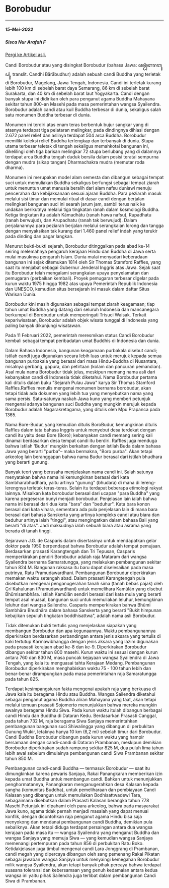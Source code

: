 # Borobudur

---

##### 15-Mei-2022

##### Sisca Nur Arafah F

[Pergi ke Artikel asli.](https://id.wikipedia.org/wiki/Borobudur)

Candi Borobudur atau yang disingkat Borobudur (bahasa Jawa: ꦕꦤ꧀ꦝꦶ​ꦧꦫꦧꦸꦝꦸꦂ, translit. Candhi Båråbudhur) adalah sebuah candi Buddha yang terletak di Borobudur, Magelang, Jawa Tengah, Indonesia. Candi ini terletak kurang lebih 100 km di sebelah barat daya Semarang, 86 km di sebelah barat Surakarta, dan 40 km di sebelah barat laut Yogyakarta. Candi dengan banyak stupa ini didirikan oleh para penganut agama Buddha Mahayana sekitar tahun 800-an Masehi pada masa pemerintahan wangsa Syailendra. Borobudur adalah candi atau kuil Buddha terbesar di dunia, sekaligus salah satu monumen Buddha terbesar di dunia.

Monumen ini terdiri atas enam teras berbentuk bujur sangkar yang di atasnya terdapat tiga pelataran melingkar, pada dindingnya dihiasi dengan 2.672 panel relief dan aslinya terdapat 504 arca Buddha. Borobudur memiliki koleksi relief Buddha terlengkap dan terbanyak di dunia. Stupa utama terbesar teletak di tengah sekaligus memahkotai bangunan ini, dikelilingi oleh tiga barisan melingkar 72 stupa berlubang yang di dalamnya terdapat arca Buddha tengah duduk bersila dalam posisi teratai sempurna dengan mudra (sikap tangan) Dharmachakra mudra (memutar roda dharma).

Monumen ini merupakan model alam semesta dan dibangun sebagai tempat suci untuk memuliakan Buddha sekaligus berfungsi sebagai tempat ziarah untuk menuntun umat manusia beralih dari alam nafsu duniawi menuju pencerahan dan kebijaksanaan sesuai ajaran Buddha. Para peziarah masuk melalui sisi timur dan memulai ritual di dasar candi dengan berjalan melingkari bangunan suci ini searah jarum jam, sambil terus naik ke undakan berikutnya melalui tiga tingkatan ranah dalam kosmologi Buddha. Ketiga tingkatan itu adalah Kāmadhātu (ranah hawa nafsu), Rupadhatu (ranah berwujud), dan Arupadhatu (ranah tak berwujud). Dalam perjalanannya para peziarah berjalan melalui serangkaian lorong dan tangga dengan menyaksikan tak kurang dari 1.460 panel relief indah yang terukir pada dinding dan pagar langkan.

Menurut bukti-bukti sejarah, Borobudur ditinggalkan pada abad ke-14 seiring melemahnya pengaruh kerajaan Hindu dan Buddha di Jawa serta mulai masuknya pengaruh Islam. Dunia mulai menyadari keberadaan bangunan ini sejak ditemukan 1814 oleh Sir Thomas Stamford Raffles, yang saat itu menjabat sebagai Gubernur Jenderal Inggris atas Jawa. Sejak saat itu Borobudur telah mengalami serangkaian upaya penyelamatan dan pemugaran (perbaikan kembali). Proyek pemugaran terbesar digelar pada kurun waktu 1975 hingga 1982 atas upaya Pemerintah Republik Indonesia dan UNESCO, kemudian situs bersejarah ini masuk dalam daftar Situs Warisan Dunia.

Borobudur kini masih digunakan sebagai tempat ziarah keagamaan; tiap tahun umat Buddha yang datang dari seluruh Indonesia dan mancanegara berkumpul di Borobudur untuk memperingati Trisuci Waisak. Terkait kepariwisataan, Borobudur adalah objek wisata tunggal di Indonesia yang paling banyak dikunjungi wisatawan.

Pada 11 Februari 2022, pemerintah meresmikan status Candi Borobudur kembali sebagai tempat peribadatan umat Buddhis di Indonesia dan dunia.

Dalam Bahasa Indonesia, bangunan keagamaan purbakala disebut candi; istilah candi juga digunakan secara lebih luas untuk merujuk kepada semua bangunan purbakala yang berasal dari masa Hindu-Buddha di Nusantara, misalnya gerbang, gapura, dan petirtaan (kolam dan pancuran pemandian). Asal mula nama Borobudur tidak jelas, meskipun memang nama asli dari kebanyakan candi di Indonesia tidak diketahui. Nama Borobudur pertama kali ditulis dalam buku "Sejarah Pulau Jawa" karya Sir Thomas Stamford Raffles.Raffles menulis mengenai monumen bernama borobudur, akan tetapi tidak ada dokumen yang lebih tua yang menyebutkan nama yang sama persis. Satu-satunya naskah Jawa kuno yang memberi petunjuk mengenai adanya bangunan suci Buddha yang mungkin merujuk kepada Borobudur adalah Nagarakretagama, yang ditulis oleh Mpu Prapanca pada 1365.

Nama Bore-Budur, yang kemudian ditulis BoroBudur, kemungkinan ditulis Raffles dalam tata bahasa Inggris untuk menyebut desa terdekat dengan candi itu yaitu desa Bore (Boro); kebanyakan candi memang sering kali dinamai berdasarkan desa tempat candi itu berdiri. Raffles juga menduga bahwa istilah 'Budur' mungkin berkaitan dengan istilah Buda dalam bahasa Jawa yang berarti "purba"– maka bermakna, "Boro purba". Akan tetapi arkeolog lain beranggapan bahwa nama Budur berasal dari istilah bhudhara yang berarti gunung.

Banyak teori yang berusaha menjelaskan nama candi ini. Salah satunya menyatakan bahwa nama ini kemungkinan berasal dari kata Sambharabhudhara, yaitu artinya "gunung" (bhudara) di mana di lereng-lerengnya terletak teras-teras. Selain itu terdapat beberapa etimologi rakyat lainnya. Misalkan kata borobudur berasal dari ucapan "para Buddha" yang karena pergeseran bunyi menjadi borobudur. Penjelasan lain ialah bahwa nama ini berasal dari dua kata "bara" dan "beduhur". Kata bara konon berasal dari kata vihara, sementara ada pula penjelasan lain di mana bara berasal dari bahasa Sanskerta yang artinya kompleks candi atau biara dan beduhur artinya ialah "tinggi", atau mengingatkan dalam bahasa Bali yang berarti "di atas". Jadi maksudnya ialah sebuah biara atau asrama yang berada di tanah tinggi.

Sejarawan J.G. de Casparis dalam disertasinya untuk mendapatkan gelar doktor pada 1950 berpendapat bahwa Borobudur adalah tempat pemujaan. Berdasarkan prasasti Karangtengah dan Tri Tepusan, Casparis memperkirakan pendiri Borobudur adalah raja Mataram dari wangsa Syailendra bernama Samaratungga, yang melakukan pembangunan sekitar tahun 824 M. Bangunan raksasa itu baru dapat diselesaikan pada masa putrinya, Ratu Pramudawardhani. Pembangunan Borobudur diperkirakan memakan waktu setengah abad. Dalam prasasti Karangtengah pula disebutkan mengenai penganugerahan tanah sima (tanah bebas pajak) oleh Çrī Kahulunan (Pramudawardhani) untuk memelihara Kamūlān yang disebut Bhūmisambhāra. Istilah Kamūlān sendiri berasal dari kata mula yang berarti tempat asal muasal, bangunan suci untuk memuliakan leluhur, kemungkinan leluhur dari wangsa Sailendra. Casparis memperkirakan bahwa Bhūmi Sambhāra Bhudhāra dalam bahasa Sanskerta yang berarti "Bukit himpunan kebajikan sepuluh tingkatan boddhisattwa", adalah nama asli Borobudur.

Tidak ditemukan bukti tertulis yang menjelaskan siapakah yang membangun Borobudur dan apa kegunaannya. Waktu pembangunannya diperkirakan berdasarkan perbandingan antara jenis aksara yang tertulis di kaki tertutup Karmawibhangga dengan jenis aksara yang lazim digunakan pada prasasti kerajaan abad ke-8 dan ke-9. Diperkirakan Borobudur dibangun sekitar tahun 800 masehi. Kurun waktu ini sesuai dengan kurun antara 760 dan 830 M, masa puncak kejayaan wangsa Syailendra di Jawa Tengah, yang kala itu menguasai tahta Kerajaan Medang. Pembangunan Borobudur diperkirakan menghabiskan waktu 75 - 100 tahun lebih dan benar-benar dirampungkan pada masa pemerintahan raja Samaratungga pada tahun 825.

Terdapat kesimpangsiuran fakta mengenai apakah raja yang berkuasa di Jawa kala itu beragama Hindu atau Buddha. Wangsa Sailendra diketahui sebagai penganut agama Buddha aliran Mahayana yang taat, akan tetapi melalui temuan prasasti Sojomerto menunjukkan bahwa mereka mungkin awalnya beragama Hindu Siwa. Pada kurun waktu itulah dibangun berbagai candi Hindu dan Buddha di Dataran Kedu. Berdasarkan Prasasti Canggal, pada tahun 732 M, raja beragama Siwa Sanjaya memerintahkan pembangunan bangunan suci Shiwalingga yang dibangun di perbukitan Gunung Wukir, letaknya hanya 10 km (6,2 mi) sebelah timur dari Borobudur. Candi Buddha Borobudur dibangun pada kurun waktu yang hampir bersamaan dengan candi-candi di Dataran Prambanan, meskipun demikian Borobudur diperkirakan sudah rampung sekitar 825 M, dua puluh lima tahun lebih awal sebelum dimulainya pembangunan candi Siwa Prambanan sekitar tahun 850 M.

Pembangunan candi-candi Buddha — termasuk Borobudur — saat itu dimungkinkan karena pewaris Sanjaya, Rakai Panangkaran memberikan izin kepada umat Buddha untuk membangun candi. Bahkan untuk menunjukkan penghormatannya, Panangkaran menganugerahkan desa Kalasan kepada sangha (komunitas Buddha), untuk pemeliharaan dan pembiayaan Candi Kalasan yang dibangun untuk memuliakan Bodhisattwadewi Tara, sebagaimana disebutkan dalam Prasasti Kalasan berangka tahun 778 Masehi.Petunjuk ini dipahami oleh para arkeolog, bahwa pada masyarakat Jawa kuno, agama tidak pernah menjadi masalah yang dapat menuai konflik, dengan dicontohkan raja penganut agama Hindu bisa saja menyokong dan mendanai pembangunan candi Buddha, demikian pula sebaliknya. Akan tetapi diduga terdapat persaingan antara dua wangsa kerajaan pada masa itu — wangsa Syailendra yang menganut Buddha dan wangsa Sanjaya yang memuja Siwa — yang kemudian wangsa Sanjaya memenangi pertempuran pada tahun 856 di perbukitan Ratu Boko. Ketidakjelasan juga timbul mengenai candi Lara Jonggrang di Prambanan, candi megah yang dipercaya dibangun oleh sang pemenang Rakai Pikatan sebagai jawaban wangsa Sanjaya untuk menyaingi kemegahan Borobudur milik wangsa Syailendra, akan tetapi banyak pihak percaya bahwa terdapat suasana toleransi dan kebersamaan yang penuh kedamaian antara kedua wangsa ini yaitu pihak Sailendra juga terlibat dalam pembangunan Candi Siwa di Prambanan.
